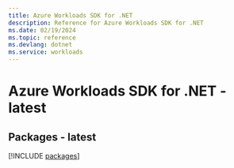 ```yaml
---
title: Azure Workloads SDK for .NET
description: Reference for Azure Workloads SDK for .NET
ms.date: 02/19/2024
ms.topic: reference
ms.devlang: dotnet
ms.service: workloads
---
```

# Azure Workloads SDK for .NET - latest
## Packages - latest
[!INCLUDE [packages](workloads-index.md)]